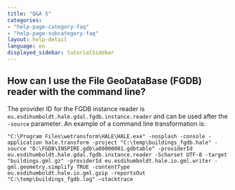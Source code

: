 ```yaml
---
title: "Q&A 5"
categories:
- "help-page-category-faq"
- "help-page-subcategory-faq"
layout: help-detail
language: en
displayed_sidebar: tutorialSidebar
---
```


<h2>How can I use the File GeoDataBase (FGDB) reader with the command line?</h2>

The provider ID for the FGDB instance reader is <code>eu.esdihumboldt.hale.gdal.fgdb.instance.reader</code> and can be used after the <code>-source</code> parameter. 
An example of a command line transformation is:

```
"C:\Program Files\wetransform\HALE\HALE.exe" -nosplash -console -application hale.transform -project "C:\temp\buildings_fgdb.hale" -source "D:\FGDB\INSPIRE.gdb\a00000001.gdbtable" -providerId eu.esdihumboldt.hale.gdal.fgdb.instance.reader -Scharset UTF-8 -target "buildings.gml.gz" -providerId eu.esdihumboldt.hale.io.gml.writer -gml.geometry.simplify TRUE -contentType eu.esdihumboldt.hale.io.gml.gzip -reportsOut "C:\temp\buildings_fgdb.log" –stacktrace
```
